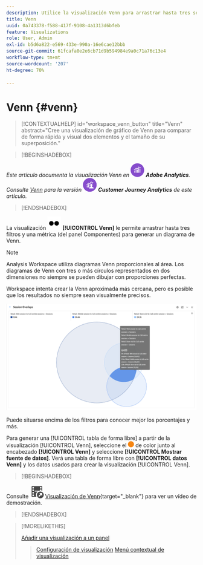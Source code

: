 ```yaml
---
description: Utilice la visualización Venn para arrastrar hasta tres segmentos y una métrica y generar un diagrama de Venn.
title: Venn
uuid: 0a743378-f588-417f-9108-4a1313d6bfeb
feature: Visualizations
role: User, Admin
exl-id: b5d6a822-e569-433e-990a-16e6cae12bbb
source-git-commit: 61fcafa0e2e6cb71d9b594984e9a0c71a76c13e4
workflow-type: tm+mt
source-wordcount: '207'
ht-degree: 70%

---
```


# Venn {#venn}

<!-- markdownlint-disable MD034 -->

>[!CONTEXTUALHELP]
>id="workspace_venn_button"
>title="Venn"
>abstract="Cree una visualización de gráfico de Venn para comparar de forma rápida y visual dos elementos y el tamaño de su superposición."

<!-- markdownlint-enable MD034 -->


>[!BEGINSHADEBOX]

_Este artículo documenta la visualización Venn en_ ![Adobe Analytics](/help/assets/icons/AdobeAnalytics.svg) _**Adobe Analytics**._<br/>_Consulte [Venn](https://experienceleague.adobe.com/es/docs/analytics-platform/using/cja-workspace/visualizations/venn)  para la versión_ ![CustomerJourneyAnalytics](/help/assets/icons/CustomerJourneyAnalytics.svg) _**Customer Journey Analytics** de este artículo._

>[!ENDSHADEBOX]

La visualización ![Tipo](/help/assets/icons/TwoDots.svg) **[!UICONTROL Venn]** le permite arrastrar hasta tres filtros y una métrica (del panel Componentes) para generar un diagrama de Venn.

>[!NOTE]
>
>Analysis Workspace utiliza diagramas Venn proporcionales al área. Los diagramas de Venn con tres o más círculos representados en dos dimensiones no siempre se pueden dibujar con proporciones perfectas.
> 
>Workspace intenta crear la Venn aproximada más cercana, pero es posible que los resultados no siempre sean visualmente precisos.

![Visualización Venn que incluye tres filtros.](assets/venn.png)

Puede situarse encima de los filtros para conocer mejor los porcentajes y más.

Para generar una [!UICONTROL tabla de forma libre] a partir de la visualización [!UICONTROL Venn], seleccione el ![StatusOrange](/help/assets/icons/StatusOrange.svg) de color junto al encabezado **[!UICONTROL Venn]** y seleccione **[!UICONTROL Mostrar fuente de datos]**. Verá una tabla de forma libre con **[!UICONTROL datos Venn]** y los datos usados para crear la visualización [!UICONTROL Venn].

<!--
To normalize the Venn diagram (take the size out of it), go select ![Setting](/help/assets/icons/Setting.svg) and select **[!UICONTROL Normalization]**.

![Visualization Settings option for Visualization type: Venn diagram.](assets/normalization.png)

-->


>[!BEGINSHADEBOX]

Consulte ![VideoCheckedOut](/help/assets/icons/VideoCheckedOut.svg) [Visualización de Venn](https://video.tv.adobe.com/v/335798/?quality=12){target="_blank"} para ver un vídeo de demostración.

>[!ENDSHADEBOX]


>[!MORELIKETHIS]
>
>[Añadir una visualización a un panel](/help/analyze/analysis-workspace/visualizations/freeform-analysis-visualizations.md#add-visualizations-to-a-panel)
>>[Configuración de visualización](/help/analyze/analysis-workspace/visualizations/freeform-analysis-visualizations.md#settings)
>>[Menú contextual de visualización](/help/analyze/analysis-workspace/visualizations/freeform-analysis-visualizations.md#context-menu)
>

